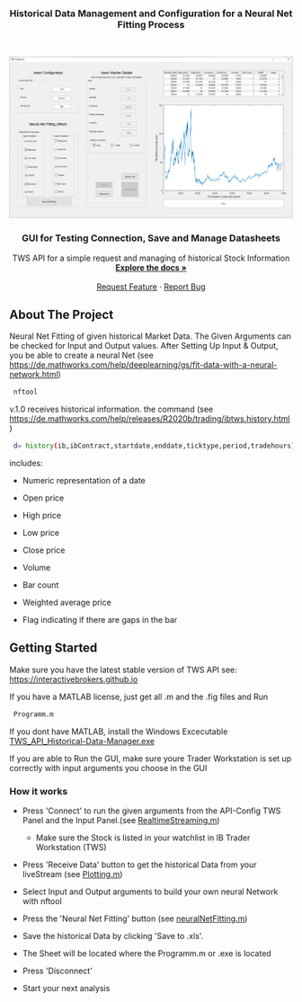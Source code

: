 
  <h3 align="center">Historical Data Management and Configuration for a Neural Net Fitting Process </h3>





<!-- PROJECT LOGO -->
<br />
<p align="center">
  <a href="https://github.com/ecschuetz/TWS-API-Historical-Data-Manager">
    <img src="images/ConfigTable.png" alt="Logo">
  </a>

  <h3 align="center">GUI for Testing Connection, Save and Manage Datasheets</h3>

  <p align="center">
    TWS API for a simple request and managing of historical Stock Information
    <br />
    <a href="https://github.com/ecschuetz/TWS-API-Historical-Data-Manager"><strong>Explore the docs »</strong></a>
    <br />
    <br />
      <a href="https://github.com/ecschuetz/TWS-API-Historical-Data-Manager/discussions">Request Feature</a>
    ·
    <a href="https://github.com/ecschuetz/TWS-API-Historical-Data-Manager/issues">Report Bug</a>
  </p>
</p>




<!-- ABOUT THE PROJECT -->
## About The Project

Neural Net Fitting of given historical Market Data. The Given Arguments can be checked for Input and Output values. After Setting Up Input & Output, you be able to create a neural Net (see https://de.mathworks.com/help/deeplearning/gs/fit-data-with-a-neural-network.html)
```sh
 nftool
  ```

v.1.0 receives historical information.
the command (see https://de.mathworks.com/help/releases/R2020b/trading/ibtws.history.html)
```sh
 d= history(ib,ibContract,startdate,enddate,ticktype,period,tradehours)
  ```
  includes: 

- Numeric representation of a date

- Open price

- High price

- Low price

- Close price

- Volume

- Bar count

- Weighted average price

- Flag indicating if there are gaps in the bar









<!-- GETTING STARTED -->
## Getting Started
Make sure you have the latest stable version of TWS API see: https://interactivebrokers.github.io

If you have a MATLAB license, just get all .m and the .fig files and Run
```sh
 Programm.m
  ```

If you dont have MATLAB, install the Windows Excecutable <a href="https://github.com/ecschuetz/TWS-API-Historical-Data-Manager/blob/master/Excecutable/TWS_API_Historical-Data-Manager.exe">TWS_API_Historical-Data-Manager.exe</a>

If you are able to Run the GUI, make sure youre Trader Workstation is set up correctly with input arguments you choose in the GUI

### How it works

- Press 'Connect' to run the given arguments from the API-Config TWS Panel and the Input Panel.(see <a href="https://github.com/ecschuetz/TWS-API-Historical-Data-Manager/blob/master/RealtimeStreaming.m">RealtimeStreaming.m</a>)
    - Make sure the Stock is listed in your watchlist in IB Trader Workstation (TWS)

- Press 'Receive Data' button to get the historical Data from your liveStream (see <a href="https://github.com/ecschuetz/TWS-API-Historical-Data-Manager/blob/master/Plotting.m">Plotting.m</a>)

- Select Input and Output arguments to build your own neural Network with nftool 

- Press the 'Neural Net Fitting' button (see <a href="https://github.com/ecschuetz/TWS-API-Historical-Data-Manager/blob/master/neuralNetFitting.m">neuralNetFitting.m</a>)

- Save the historical Data by clicking 'Save to .xls'.

- The Sheet will be located where the Programm.m or .exe is located

- Press 'Disconnect' 

- Start your next analysis


